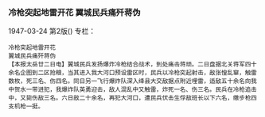 ### 冷枪突起地雷开花  翼城民兵痛歼蒋伪

1947-03-24
第2版()
专栏：

    冷枪突起地雷开花
    翼城民兵痛歼蒋伪
    【本报太岳廿二日电】翼城民兵发扬爆炸冷枪结合战术，到处痛击蒋顽。二日盘据北关蒋军四十余名企图到二区抢粮，当其进入我大河口预设雷区时，民兵以冷枪突起射击，敌张惶乱窜，触雷数枚，死三名、伤四名。同日另一飞行爆炸队深入绛县大交敌据点附近埋雷，适敌五十余名向我中贺水一带进犯，我爆炸队英勇迎击，敌人混乱中又触雷，炸死一名、伤三名。民兵在冷枪追击中，又毙伤敌三名。六日敌二十余名，再犯大河口，遭民兵伏击生俘敌班长以下六名，缴步枪四支机枪一挺。
